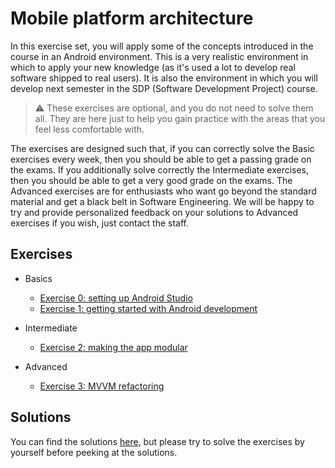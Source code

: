 # Mobile platform architecture

In this exercise set, you will apply some of the concepts introduced in the course in an Android environment. This is a very realistic environment in which to apply your new knowledge (as it's used a lot to develop real software shipped to real users). It is also the environment in which you will develop next semester in the SDP (Software Development Project) course.

> :warning:  These exercises are optional, and you do not need to solve them all. They are here just to help you gain practice with the areas that you feel less comfortable with.

The exercises are designed such that, if you can correctly solve the Basic exercises every week, then you should be able to get a passing grade on the exams. If you additionally solve correctly the Intermediate exercises, then you should be able to get a very good grade on the exams. The Advanced exercises are for enthusiasts who want go beyond the standard material and get a black belt in Software Engineering. We will be happy to try and provide personalized feedback on your solutions to Advanced exercises if you wish, just contact the staff.

## Exercises

- Basics
    - [Exercise 0: setting up Android Studio](android-setup)
    - [Exercise 1: getting started with Android development](intro-app)

- Intermediate
    - [Exercise 2: making the app modular](modular-app)

- Advanced
    - [Exercise 3: MVVM refactoring](mvvm-app)

## Solutions

You can find the solutions [here](step-by-step-solutions), but please try to solve the exercises by yourself before peeking at the solutions.
